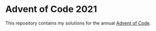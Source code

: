 # Advent of Code 2021

This repository contains my solutions for the annual [Advent of Code](https://adventofcode.com).